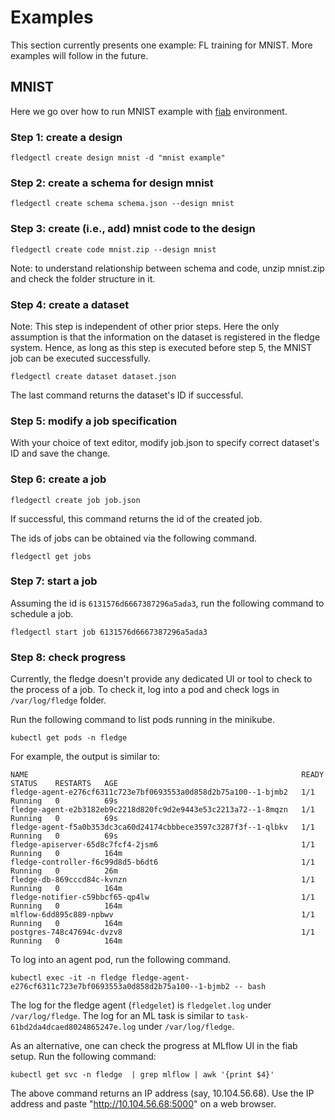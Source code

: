 # Examples

This section currently presents one example: FL training for MNIST. More examples will follow in the future.

## MNIST

Here we go over how to run MNIST example with [fiab](03-fiab.md) environment.

### Step 1: create a design
```
fledgectl create design mnist -d "mnist example"
```

### Step 2: create a schema for design mnist
```
fledgectl create schema schema.json --design mnist
```

### Step 3: create (i.e., add) mnist code to the design

```
fledgectl create code mnist.zip --design mnist
```
Note: to understand relationship between schema and code, unzip mnist.zip and check the folder structure in it.


### Step 4: create a dataset

Note: This step is independent of other prior steps. Here the only assumption is that the information on the dataset
is registered in the fledge system. Hence, as long as this step is executed before step 5, the MNIST job can be executed
successfully.
```
fledgectl create dataset dataset.json
```
The last command returns the dataset's ID if successful.

### Step 5: modify a job specification

With your choice of text editor, modify job.json to specify correct dataset's ID and save the change.

### Step 6: create a job
```
fledgectl create job job.json
```
If successful, this command returns the id of the created job.

The ids of jobs can be obtained via the following command.
```
fledgectl get jobs
```

### Step 7: start a job

Assuming the id is `6131576d6667387296a5ada3`, run the following command to schedule a job.
```
fledgectl start job 6131576d6667387296a5ada3
```

### Step 8: check progress

Currently, the fledge doesn't provide any dedicated UI or tool to check to the process of a job.
To check it, log into a pod and check logs in `/var/log/fledge` folder.

Run the following command to list pods running in the minikube.
```
kubectl get pods -n fledge
```
For example, the output is similar to:
```
NAME                                                             READY   STATUS    RESTARTS   AGE
fledge-agent-e276cf6311c723e7bf0693553a0d858d2b75a100--1-bjmb2   1/1     Running   0          69s
fledge-agent-e2b3182eb9c2218d820fc9d2e9443e53c2213a72--1-8mqzn   1/1     Running   0          69s
fledge-agent-f5a0b353dc3ca60d24174cbbbece3597c3287f3f--1-qlbkv   1/1     Running   0          69s
fledge-apiserver-65d8c7fcf4-2jsm6                                1/1     Running   0          164m
fledge-controller-f6c99d8d5-b6dt6                                1/1     Running   0          26m
fledge-db-869cccd84c-kvnzn                                       1/1     Running   0          164m
fledge-notifier-c59bbcf65-qp4lw                                  1/1     Running   0          164m
mlflow-6dd895c889-npbwv                                          1/1     Running   0          164m
postgres-748c47694c-dvzv8                                        1/1     Running   0          164m
```

To log into an agent pod, run the following command.
```
kubectl exec -it -n fledge fledge-agent-e276cf6311c723e7bf0693553a0d858d2b75a100--1-bjmb2 -- bash
```

The log for the fledge agent (`fledgelet`) is `fledgelet.log` under `/var/log/fledge`.
The log for an ML task is similar to `task-61bd2da4dcaed8024865247e.log` under `/var/log/fledge`.


As an alternative, one can check the progress at MLflow UI in the fiab setup.
Run the following command:
```
kubectl get svc -n fledge  | grep mlflow | awk '{print $4}'
```
The above command returns an IP address (say, 10.104.56.68).
Use the IP address and paste "http://10.104.56.68:5000" on a web browser.
